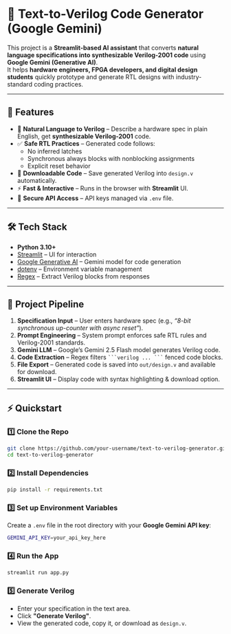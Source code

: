 # 🔧 Text-to-Verilog Code Generator (Google Gemini)

This project is a **Streamlit-based AI assistant** that converts **natural language specifications into synthesizable Verilog-2001 code** using **Google Gemini (Generative AI)**.  
It helps **hardware engineers, FPGA developers, and digital design students** quickly prototype and generate RTL designs with industry-standard coding practices.  

---

## 🚀 Features

- 📝 **Natural Language to Verilog** – Describe a hardware spec in plain English, get **synthesizable Verilog-2001** code.  
- ✅ **Safe RTL Practices** – Generated code follows:
  - No inferred latches  
  - Synchronous always blocks with nonblocking assignments  
  - Explicit reset behavior  
- 📂 **Downloadable Code** – Save generated Verilog into `design.v` automatically.  
- ⚡ **Fast & Interactive** – Runs in the browser with **Streamlit** UI.  
- 🔑 **Secure API Access** – API keys managed via `.env` file.  

---

## 🛠️ Tech Stack

- **Python 3.10+**  
- [Streamlit](https://streamlit.io/) – UI for interaction  
- [Google Generative AI](https://ai.google.dev/) – Gemini model for code generation  
- [dotenv](https://pypi.org/project/python-dotenv/) – Environment variable management  
- [Regex](https://docs.python.org/3/library/re.html) – Extract Verilog blocks from responses  

---

## 📂 Project Pipeline

1. **Specification Input** – User enters hardware spec (e.g., *“8-bit synchronous up-counter with async reset”*).  
2. **Prompt Engineering** – System prompt enforces safe RTL rules and Verilog-2001 standards.  
3. **Gemini LLM** – Google’s Gemini 2.5 Flash model generates Verilog code.  
4. **Code Extraction** – Regex filters ` ```verilog ... ``` ` fenced code blocks.  
5. **File Export** – Generated code is saved into `out/design.v` and available for download.  
6. **Streamlit UI** – Display code with syntax highlighting & download option.  

---

## ⚡ Quickstart

### 1️⃣ Clone the Repo
```bash
git clone https://github.com/your-username/text-to-verilog-generator.git
cd text-to-verilog-generator
````

### 2️⃣ Install Dependencies

```bash
pip install -r requirements.txt
```

### 3️⃣ Set up Environment Variables

Create a `.env` file in the root directory with your **Google Gemini API key**:

```bash
GEMINI_API_KEY=your_api_key_here
```

### 4️⃣ Run the App

```bash
streamlit run app.py
```

### 5️⃣ Generate Verilog

* Enter your specification in the text area.
* Click **"Generate Verilog"**.
* View the generated code, copy it, or download as `design.v`.
